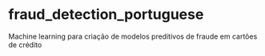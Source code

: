 # fraud_detection_portuguese
Machine learning para criação de modelos preditivos de fraude em cartões de crédito
